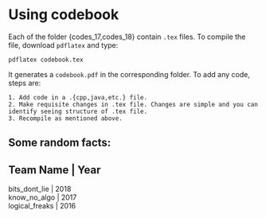# Using codebook

Each of the folder {codes_17,codes_18} contain `.tex` files. To compile the file, download `pdflatex` and type:

`pdflatex codebook.tex`

It generates a `codebook.pdf` in the corresponding folder. To add any code, steps are:
```
1. Add code in a .{cpp,java,etc.} file.
2. Make requisite changes in .tex file. Changes are simple and you can identify seeing structure of .tex file.
3. Recompile as mentioned above.
```

## Some random facts:

Team Name      | Year
---------------------
bits_dont_lie  | 2018  
know_no_algo   | 2017  
logical_freaks | 2016  
